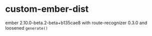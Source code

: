 # custom-ember-dist

ember 2.10.0-beta.2-beta+b135cae8 with route-recognizer 0.3.0 and loosened `generate()`
